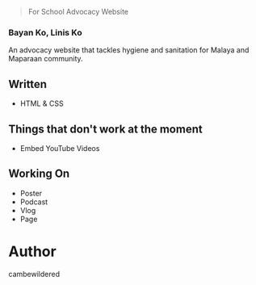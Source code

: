 > For School Advocacy Website

### Bayan Ko, Linis Ko
An advocacy website that tackles hygiene and sanitation for Malaya and Maparaan community.

## Written
- HTML & CSS

## Things that don't work at the moment
- Embed YouTube Videos

## Working On
- Poster
- Podcast
- Vlog
- Page

# Author
cambewildered
